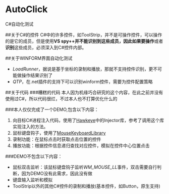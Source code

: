 # AutoClick
C#自动化测试

##关于C#的控件
C#中的许多控件，如ToolStrip，并不是可操作控件，可以操作的是它的成员，但是使用**VS spy++**并不能识别到这些成员，因此如果要**操作**或者**识别**这些成员，必须深入到C#控件内部。

##关于WINFORM界面自动化测试
* *LoadRunner*，据说是基于坐标的录制和播放，那就不支持控件识别，更不可能做操作结果识别了
* *QTP*，在.net插件的支持下可以识别winform控件，需要为控件配置策略

##关于代码
###糟糕的代码
本人因为机缘巧合研究的这个内容，在此之前并没有使用过C#，所以代码很烂，不过本人也不打算优化什么的

###本人仅仅完成了一个DEMO,包含以下内容：
1. 向目标C#进程注入代码，使用了[Hawkeye](http://hawkeye.codeplex.com/)中的Injector库，参考了调用这个库实现注入的方法。
2. 鼠标键盘钩子，使用了[MouseKeyboardLibrary](https://github.com/sloth4413/MouseKeyboardLibrary)
3. 录制功能：在鼠标点击时获取点击位置的控件
4. 播放功能：根据控件信息递归查找对应控件，模拟在控件中心位置点击

###DEMO不包含以下内容：
* 鼠标双击监听：该鼠标键盘钩子监听*WM\_MOUSE\_LL*事件，双击需要自行判断，因为DEMO没有此需求，因此没有做
* 键盘输入监听和模拟
* ToolStrip以外的其他C#控件的录制和播放(基本控件，如Button，原生支持) 

